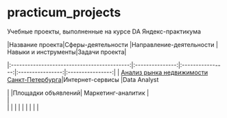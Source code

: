 # practicum_projects
Учебные проекты, выполненные на курсе DA Яндекс-практикума 

|Название проекта|Сферы-деятельности |Направление-деятельности |Навыки и инструменты|Задачи проекта|

|:-------------------------------------------:|:---------------:|:----------------:|:----------------:|:----------------:|
| [Анализ рынка недвижимости Санкт-Петербурга](SPb_real_estate)|Интернет-сервисы   |Data Analyst

|                                             |Площадки объявлений| Маркетинг-аналитик                  |  
|    
|                                             | |
|                                           |                    |
|                                           |
|
